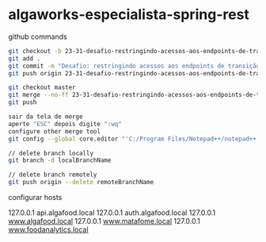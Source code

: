 # algaworks-especialista-spring-rest

github commands

```bash
git checkout -b 23-31-desafio-restringindo-acessos-aos-endpoints-de-transicao-de-status-de-pedidos
git add .
git commit -m "Desafio: restringindo acessos aos endpoints de transição de status de pedidos"
git push origin 23-31-desafio-restringindo-acessos-aos-endpoints-de-transicao-de-status-de-pedidos

git checkout master
git merge --no-ff 23-31-desafio-restringindo-acessos-aos-endpoints-de-transicao-de-status-de-pedidos
git push

sair da tela de merge
aperte "ESC" depois digite ":wq"
configure other merge tool
git config --global core.editor "'C:/Program Files/Notepad++/notepad++.exe' -multiInst -notabbar -nosession -noPlugin"

// delete branch locally
git branch -d localBranchName

// delete branch remotely
git push origin --delete remoteBranchName
```

configurar hosts

127.0.0.1       api.algafood.local
127.0.0.1       auth.algafood.local
127.0.0.1       www.algafood.local
127.0.0.1       www.matafome.local
127.0.0.1       www.foodanalytics.local